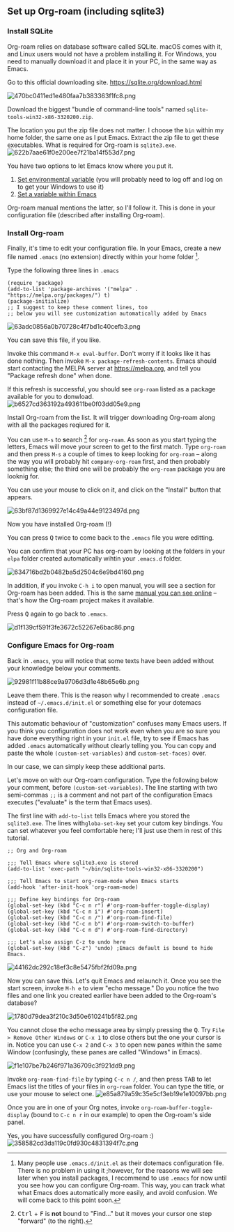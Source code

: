 ## Set up Org-roam (including sqlite3)

### Install SQLite
Org-roam relies on database software called SQLite. macOS comes with it, and Linux users would not have a problem installing it. For Windows, you need to manually download it and place it in your PC, in the same way as Emacs.

Go to this official downloading site.
https://sqlite.org/download.html

![470bc0411ed1e480faa7b383363f1fc8.png](images\470bc0411ed1e480faa7b383363f1fc8.png)

Download the biggest "bundle of command-line tools" named `sqlite-tools-win32-x86-3320200.zip`. 

The location you put the zip file does not matter. I choose the `bin` within my home folder, the same one as I put Emacs. Extract the zip file to get these executables. What is required for Org-roam is `sqlite3.exe`.
![622b7aae61f0e200ee7f21ba14f553d7.png](images\622b7aae61f0e200ee7f21ba14f553d7.png)


You have two options to let Emacs know where you put it.

1. [Set environmental variable](https://www.opentechguides.com/how-to/article/windows-10/113/windows-10-set-path.html) (you will probably need to log off and log on to get your Windows to use it)
2. [Set a variable within Emacs](https://org-roam.github.io/org-roam/manual/Post_002dInstallation-Tasks)

Org-roam manual mentions the latter, so I'll follow it. This is done in your configuration file (described after installing Org-roam).

### Install Org-roam

Finally, it's time to edit your configuration file. In your Emacs, create a new file named `.emacs` (no extension) directly within your home folder [^1].


[^1]:  Many people use `.emacs.d/init.el` as their dotemacs configuration file. There is no problem in using it ;however, for the reasons we will see later when you install packages, I recommend to use `.emacs` for now until you see how you can configure Org-roam. This way, you can track what what Emacs does automatically more easily, and avoid confusion. We will come back to this point soon.

Type the following three lines in `.emacs`

```
(require 'package)
(add-to-list 'package-archives '("melpa" . "https://melpa.org/packages/") t)
(package-initialize)
;; I suggest to keep these comment lines, too
;; below you will see customization automatically added by Emacs
```

![63adc0856a0b70728c4f7bd1c40cefb3.png](images\63adc0856a0b70728c4f7bd1c40cefb3.png)


You can save this file, if you like. 

Invoke this command `M-x eval-buffer`. Don't worry if it looks like it has done nothing.
Then invoke `M-x package-refresh-contents`.  Emacs should start contacting the MELPA server at https://melpa.org, and tell you "Package refresh done" when done. 

If this refresh is successful, you should see `org-roam` listed as a package available for you to donwload.
![b6527cd363192a493611be0f03dd05e9.png](images\b6527cd363192a493611be0f03dd05e9.png)

Install Org-roam from the list. It will trigger downloading Org-roam along with all the packages reqiured for it. 

You can use `M-s` to **s**earch [^2] for `org-roam`. As soon as you start typing the letters, Emacs will move your screen to get to the first match. Type `org-roam` and then press `M-s` a couple of times to keep looking for `org-roam` – along the way you will probably hit `company-org-roam` first, and then probably something else; the third one will be probably the `org-roam` package you are looknig for.

You can use your mouse to click on it, and click on the "Install" button that appears.

[^2]: <kbd>Ctrl</kbd> + <kbd>F</kbd> is **not** bound to "Find…" but it moves your cursor one step "**f**orward" (to the right).

![63bf87d1369927e14c49a44e9123497d.png](images\63bf87d1369927e14c49a44e9123497d.png)

Now you have installed Org-roam (!)

You can press <kbd>Q</kbd> twice to come back to the `.emacs` file you were editting.

You can confirm that your PC has org-roam by looking at the folders in your `elpa` folder created automatically wihtin your `.emacs.d` folder.

![634716bd2b0482ba5d2504c6e9bd4160.png](images\634716bd2b0482ba5d2504c6e9bd4160.png)

In addition, if you invoke `C-h i` to open manual, you will see a section for Org-roam has been added. This is the same [manual you can see online](https://org-roam.github.io/org-roam/manual/) – that's how the Org-roam project makes it available.  

Press <kbd>Q</kbd> again to go back to `.emacs`.

![d1f139cf591f3fe3672c52267e6bac86.png](images\d1f139cf591f3fe3672c52267e6bac86.png)

### Configure Emacs for Org-roam

Back in `.emacs`, you will notice that some texts have been added without your knowledge below your comments.

![92981f11b88ce9a9706d3d1e48b65e6b.png](images\92981f11b88ce9a9706d3d1e48b65e6b.png)

Leave them there. This is the reason why I recommended to create `.emacs` instead of `~/.emacs.d/init.el` or something else for your dotemacs configuration file. 

This automatic behaviour of "customization" confuses many Emacs users. If you think you configuration does not work even when you are so sure you have done everything right in your `init.el` file, try to see if Emacs has added `.emacs` automatically without clearly telling you. You can copy and paste the whole `(custom-set-variables)` and `custom-set-faces)` over. 

In our case, we can simply keep these additional parts.

Let's move on with our Org-roam configuration. Type the following below your comment, before `(custom-set-variables)`.  The line starting with two semi-commas `;;` is a comment and not part of the configuration Emacs executes ("evaluate" is the term that Emacs uses).

The first line with `add-to-list` tells Emacs where you stored the `sqlite3.exe`.  The lines with`globa-set-key` set your cutom key bindings. You can set whatever you feel comfortable here; I'll just use them in rest of this tutorial. 

```
;; Org and Org-roam

;;; Tell Emacs where sqlite3.exe is stored
(add-to-list 'exec-path "~/bin/sqlite-tools-win32-x86-3320200")

;;; Tell Emacs to start org-roam-mode when Emacs starts
(add-hook 'after-init-hook 'org-roam-mode)

;;; Define key bindings for Org-roam
(global-set-key (kbd "C-c n r") #'org-roam-buffer-toggle-display)
(global-set-key (kbd "C-c n i") #'org-roam-insert)
(global-set-key (kbd "C-c n /") #'org-roam-find-file)
(global-set-key (kbd "C-c n b") #'org-roam-switch-to-buffer)
(global-set-key (kbd "C-c n d") #'org-roam-find-directory)

;;; Let's also assign C-z to undo here
(global-set-key (kbd "C-z") 'undo) ;Emacs default is bound to hide Emacs.

```

![44162dc292c18ef3c8e5475fbf2fd09a.png](images\44162dc292c18ef3c8e5475fbf2fd09a.png)

Now you can save this. Let's quit Emacs and relaunch it. Once you see the start screen, invoke `M-h e` to view "echo message." Do you notice the two files and one link you created earlier have been added to the Org-roam's database?

![1780d79dea3f210c3d50e610241b5f82.png](images/1780d79dea3f210c3d50e610241b5f82.png)

You cannot close the echo message area by simply pressing the <kbd>Q</kbd>.  Try `File > Remove Other Windows` or `C-x 1` to close others but the one your cursor is in. Notice you can use `C-x 2` and `C-x 3` to open new panes within the same Window (confusingly, these panes are called "Windows" in Emacs).

![f1e107be7b246f971a36709c3f921dd9.png](images\f1e107be7b246f971a36709c3f921dd9.png)

Invoke `org-roam-find-file` by typing `C-c n /`, and then press <kbd>TAB</kbd> to let Emacs list the titles of your files in `org-roam` folder. You can type the title, or use your mouse to select one.
![e85a879a59c35e5cf3eb19e1e10097bb.png](images\e85a879a59c35e5cf3eb19e1e10097bb.png)

Once you are in one of your Org notes, invoke `org-roam-buffer-toggle-display` (bound to `C-c n r` in our example) to open the Org-roam's side panel. 

Yes, you have successfully configured Org-roam :)
![358582cd3da119c0fd930c4831394f7c.png](images\358582cd3da119c0fd930c4831394f7c.png)
